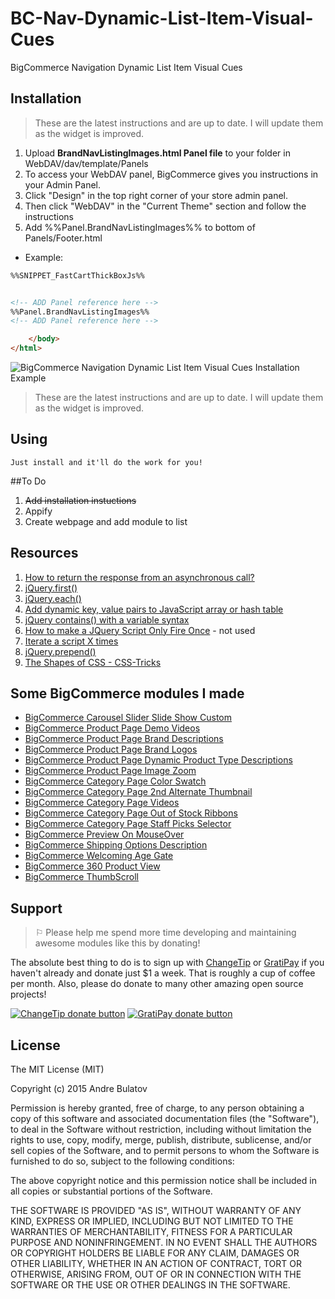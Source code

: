 # BC-Nav-Dynamic-List-Item-Visual-Cues
BigCommerce Navigation Dynamic List Item Visual Cues

## Installation

> These are the latest instructions and are up to date.  I will update them as the widget is improved.

1. Upload **BrandNavListingImages.html Panel file** to your folder in WebDAV/dav/template/Panels  
  1. To access your WebDAV panel, BigCommerce gives you instructions in your Admin Panel.  
  2. Click "Design" in the top right corner of your store admin panel.  
  3. Then click "WebDAV" in the "Current Theme" section and follow the instructions
2. Add %%Panel.BrandNavListingImages%% to bottom of Panels/Footer.html
  + Example:
```HTML
%%SNIPPET_FastCartThickBoxJs%%


<!-- ADD Panel reference here -->
%%Panel.BrandNavListingImages%%
<!-- ADD Panel reference here -->

    </body>
</html>​
```  
![BigCommerce Navigation Dynamic List Item Visual Cues Installation Example](https://raw.githubusercontent.com/iamandrebulatov/BC-Nav-Brand-Listing-Images/master/Navigation%20Dynamic%20List%20Item%20Visual%20Cues%20Installation-Screen%20Shot%202015-03-09%20at%208.06.40%20PM.png "BigCommerce Navigation Dynamic List Item Visual Cues Installation Example")
> These are the latest instructions and are up to date.  I will update them as the widget is improved.


 
 
## Using

    Just install and it'll do the work for you!  


##To Do

1. ~~Add installation instuctions~~
2. Appify
3. Create webpage and add module to list



## Resources

1. [How to return the response from an asynchronous call?](http://stackoverflow.com/questions/14220321/how-to-return-the-response-from-an-asynchronous-call)
2. [jQuery.first()](http://api.jquery.com/first/)
3. [jQuery.each()](http://api.jquery.com/jQuery.each/)
4. [Add dynamic key, value pairs to JavaScript array or hash table](http://stackoverflow.com/questions/9398535/add-dynamic-key-value-pairs-to-javascript-array-or-hash-table)
5. [jQuery contains() with a variable syntax](http://stackoverflow.com/questions/2191419/jquery-contains-with-a-variable-syntax)
6. [How to make a JQuery Script Only Fire Once](http://stackoverflow.com/questions/11439691/how-to-make-a-jquery-script-only-fire-once) - not used
7. [Iterate a script X times](http://stackoverflow.com/questions/6310206/iterate-a-script-x-times)
8. [jQuery.prepend()](http://api.jquery.com/prepend/)
9. [The Shapes of CSS - CSS-Tricks](https://css-tricks.com/examples/ShapesOfCSS/)

## Some BigCommerce modules I made

* [BigCommerce Carousel Slider Slide Show Custom](https://github.com/iamandrebulatov/BC-Carousel-Slider-Slide-Show-Custom)
* [BigCommerce Product Page Demo Videos](https://github.com/iamandrebulatov/BigCommerce-Product-Page-Demo-Videos)
* [BigCommerce Product Page Brand Descriptions](https://github.com/iamandrebulatov/BigCommerce-Product-Page-Brand-Descriptions)
* [BigCommerce Product Page Brand Logos](https://github.com/iamandrebulatov/BigCommerce-Product-Page-Brand-Logos)
* [BigCommerce Product Page Dynamic Product Type Descriptions](https://github.com/iamandrebulatov/BC-Product-Page-Dynamic-Product-Type-Descriptions)
* [BigCommerce Product Page Image Zoom](https://github.com/iamandrebulatov/BC-Product-Page-Image-Zoom)
* [BigCommerce Category Page Color Swatch](https://github.com/iamandrebulatov/BigCommerce-Color-Swatch-On-Category)
* [BigCommerce Category Page 2nd Alternate Thumbnail](https://github.com/iamandrebulatov/BigCommerce-Category-Pages-2nd-Alternate-Thumbnail)
* [BigCommerce Category Page Videos](https://github.com/iamandrebulatov/BigCommerce-Category-Page-Demo-Videos)
* [BigCommerce Category Page Out of Stock Ribbons](https://github.com/iamandrebulatov/BigCommerce-Out-of-Stock-Category-Items)
* [BigCommerce Category Page Staff Picks Selector](https://github.com/iamandrebulatov/BC-Staff-Picks-Selector)
* [BigCommerce Preview On MouseOver](https://github.com/iamandrebulatov/BC-Preview-On-MouseOver)
* [BigCommerce Shipping Options Description](https://github.com/iamandrebulatov/BC-Shipping-Options-Descriptions)
* [BigCommerce Welcoming Age Gate](https://github.com/iamandrebulatov/BC-Welcoming-Age-Gate)
* [BigCommerce 360 Product View](https://github.com/iamandrebulatov/BC-360-Product-View)
* [BigCommerce ThumbScroll](https://github.com/iamandrebulatov/BC-ThumbScroll)









## Support

> ⚐ Please help me spend more time developing and maintaining awesome modules like this by donating!

The absolute best thing to do is to sign up with [ChangeTip](//changetip.com) or [GratiPay](//gratipay.com) if you haven't already and donate just $1 a week. That is roughly a cup of coffee per month. Also, please do donate to many other amazing open source projects!

[![ChangeTip donate button](http://andrebulatov.com/wp-content/uploads/tipme_button.png)](//www.changetip.com/tipme/andre.bulatov/ "Donate once-off to this project using ChangeTip")
[![GratiPay donate button](http://andrebulatov.com/wp-content/uploads/gratipay-button.png)](//www.gratipay.com/andrebulatov/ "Donate once-off to this project using GratiPay")


## License

The MIT License (MIT)

Copyright (c) 2015 Andre Bulatov

Permission is hereby granted, free of charge, to any person obtaining a copy
of this software and associated documentation files (the "Software"), to deal
in the Software without restriction, including without limitation the rights
to use, copy, modify, merge, publish, distribute, sublicense, and/or sell
copies of the Software, and to permit persons to whom the Software is
furnished to do so, subject to the following conditions:

The above copyright notice and this permission notice shall be included in
all copies or substantial portions of the Software.

THE SOFTWARE IS PROVIDED "AS IS", WITHOUT WARRANTY OF ANY KIND, EXPRESS OR
IMPLIED, INCLUDING BUT NOT LIMITED TO THE WARRANTIES OF MERCHANTABILITY,
FITNESS FOR A PARTICULAR PURPOSE AND NONINFRINGEMENT. IN NO EVENT SHALL THE
AUTHORS OR COPYRIGHT HOLDERS BE LIABLE FOR ANY CLAIM, DAMAGES OR OTHER
LIABILITY, WHETHER IN AN ACTION OF CONTRACT, TORT OR OTHERWISE, ARISING FROM,
OUT OF OR IN CONNECTION WITH THE SOFTWARE OR THE USE OR OTHER DEALINGS IN
THE SOFTWARE.
